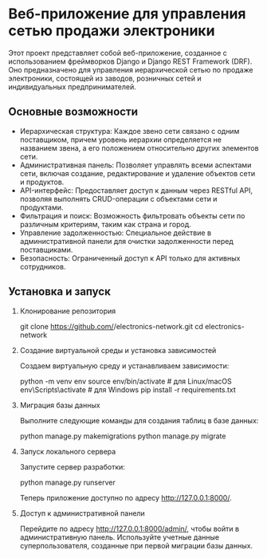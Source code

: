 # Веб-приложение для управления сетью продажи электроники

Этот проект представляет собой веб-приложение, созданное с использованием фреймворков Django и Django REST Framework 
(DRF). Оно предназначено для управления иерархической сетью по продаже электроники, состоящей из заводов, розничных 
сетей и индивидуальных предпринимателей.

## Основные возможности

- Иерархическая структура: Каждое звено сети связано с одним поставщиком, причем уровень иерархии определяется 
не названием звена, а его положением относительно других элементов сети.
- Административная панель: Позволяет управлять всеми аспектами сети, включая создание, редактирование и удаление объектов сети и продуктов.
- API-интерфейс: Предоставляет доступ к данным через RESTful API, позволяя выполнять CRUD-операции с объектами сети и продуктами.
- Фильтрация и поиск: Возможность фильтровать объекты сети по различным критериям, таким как страна и город.
- Управление задолженностью: Специальное действие в административной панели для очистки задолженности перед поставщиками.
- Безопасность: Ограниченный доступ к API только для активных сотрудников.

## Установка и запуск

1. Клонирование репозитория

   
   git clone https://github.com/<your-repo>/electronics-network.git
   cd electronics-network
   

2. Создание виртуальной среды и установка зависимостей

   Создаем виртуальную среду и устанавливаем зависимости:

   
   python -m venv env
   source env/bin/activate  # для Linux/macOS
   env\Scripts\activate      # для Windows
   pip install -r requirements.txt
   

3. Миграция базы данных

   Выполните следующие команды для создания таблиц в базе данных:

   
   python manage.py makemigrations
   python manage.py migrate
   

4. Запуск локального сервера

   Запустите сервер разработки:

   
   python manage.py runserver
   

   Теперь приложение доступно по адресу http://127.0.0.1:8000/.

5. Доступ к административной панели

   Перейдите по адресу http://127.0.0.1:8000/admin/, чтобы войти в административную панель. Используйте учетные данные суперпользователя, созданные при первой миграции базы данных.